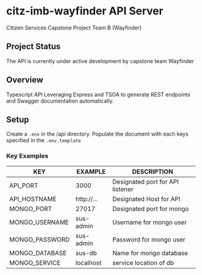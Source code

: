# citz-imb-wayfinder API Server

Citizen Services Capstone Project Team B (Wayfinder)

## Project Status

The API is currently under active development by capstone team Wayfinder

## Overview

Typescript API Leveraging Express and TSOA to generate REST endpoints and Swagger documentation automatically.

## Setup

Create a `.env` in the /api directory. Populate the document with each keys specified in the `.env.template`

### Key Examples

| KEY | EXAMPLE | DESCRIPTION
| --- | ------- | ----------- |
| API_PORT | 3000 | Designated port for API listener  | 
| API_HOSTNAME | http://... | Designated Host for API |
| MONGO_PORT | 27017 | Designated port for mongo |
| MONGO_USERNAME | sus-admin | Username for mongo user |
| MONGO_PASSWORD | sus-admin | Password for mongo user |
| MONGO_DATABASE | sus-db | Name for mongo database |
| MONGO_SERVICE | localhost | service location of db |
